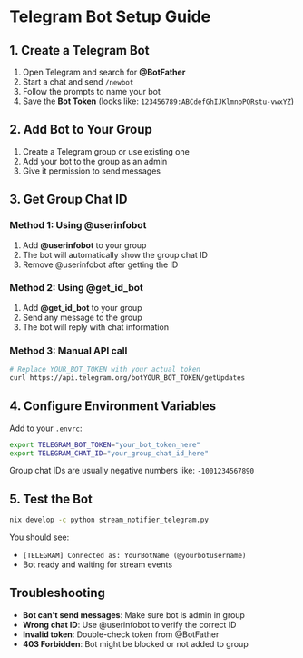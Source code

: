 # Telegram Bot Setup Guide

## 1. Create a Telegram Bot

1. Open Telegram and search for **@BotFather**
2. Start a chat and send `/newbot`
3. Follow the prompts to name your bot
4. Save the **Bot Token** (looks like: `123456789:ABCdefGhIJKlmnoPQRstu-vwxYZ`)

## 2. Add Bot to Your Group

1. Create a Telegram group or use existing one
2. Add your bot to the group as an admin
3. Give it permission to send messages

## 3. Get Group Chat ID

### Method 1: Using @userinfobot
1. Add **@userinfobot** to your group
2. The bot will automatically show the group chat ID
3. Remove @userinfobot after getting the ID

### Method 2: Using @get_id_bot
1. Add **@get_id_bot** to your group  
2. Send any message to the group
3. The bot will reply with chat information

### Method 3: Manual API call
```bash
# Replace YOUR_BOT_TOKEN with your actual token
curl https://api.telegram.org/botYOUR_BOT_TOKEN/getUpdates
```

## 4. Configure Environment Variables

Add to your `.envrc`:
```bash
export TELEGRAM_BOT_TOKEN="your_bot_token_here"
export TELEGRAM_CHAT_ID="your_group_chat_id_here"
```

Group chat IDs are usually negative numbers like: `-1001234567890`

## 5. Test the Bot

```bash
nix develop -c python stream_notifier_telegram.py
```

You should see:
- `[TELEGRAM] Connected as: YourBotName (@yourbotusername)`
- Bot ready and waiting for stream events

## Troubleshooting

- **Bot can't send messages**: Make sure bot is admin in group
- **Wrong chat ID**: Use @userinfobot to verify the correct ID  
- **Invalid token**: Double-check token from @BotFather
- **403 Forbidden**: Bot might be blocked or not added to group